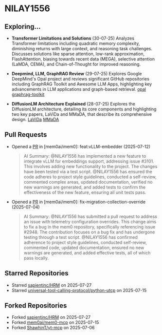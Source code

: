 # NILAY1556

## Exploring...
- **Transformer Limitations and Solutions** (30-07-25)
  Analyzes Transformer limitations including quadratic memory complexity, diminishing returns with large context, and reasoning task challenges. Discusses solutions like sparse attention, low-rank approximation, FlashAttention, biasing towards recent data (MEGA), selective attention (LaMDA, CEMA), and Chain-of-Thought for improved reasoning.

- **Deepmind, LLM, GraphRAG Review** (29-07-25)
  Explores Google DeepMind's Opal project and reviews significant GitHub repositories including GraphRAG Toolkit and Awesome LLM Apps, highlighting key advancements in LLM applications and graph-based retrieval.
  [opal](https://opal.withgoogle.com/)
  [graphrag-toolkit](https://github.com/awslabs/graphrag-toolkit)

- **DiffusionLM Architecture Explained** (28-07-25)
  Explores the DiffusionLM architecture, detailing its core components and highlighting two key papers, LaViDa and MMaDA, that describe its comprehensive design.
  [LaViDa](https://arxiv.org/abs/2505.16839)
  [MMaDA](https://arxiv.org/abs/2505.15809)

## Pull Requests
- Opened a [PR](https://github.com/mem0ai/mem0/pull/3141) in [mem0ai/mem0]: feat:vLLM-embedder (2025-07-12)
  > AI Summary: @NILAY1556 has implemented a new feature to integrate vLLM for embeddings support, addressing issue #3101. This involves adding new functionality to the project. The changes have been tested via a test script. @NILAY1556 has ensured the code adheres to project style guidelines, conducted a self-review, commented complex areas, updated documentation, verified no new warnings are generated, and added tests to confirm the effectiveness of the new feature, ensuring all unit tests pass.

- Opened a [PR](https://github.com/mem0ai/mem0/pull/3100) in [mem0ai/mem0]: fix-migration-collection-override (2025-07-04)
  > AI Summary: @NILAY1556 has submitted a pull request to address an issue with telemetry configuration overrides. This change aims to fix a bug in the mem0 repository, specifically referencing issue #2948. The contribution focuses on a bug fix and has undergone testing through a test script. @NILAY1556 has confirmed adherence to project style guidelines, conducted self-review, commented code, updated documentation, ensured no new warnings are generated, and added effective tests, all of which pass locally.

## Starred Repositories
- Starred [sapientinc/HRM](https://github.com/sapientinc/HRM) on 2025-07-27
- Starred [universal-tool-calling-protocol/python-utcp](https://github.com/universal-tool-calling-protocol/python-utcp) on 2025-07-15

## Forked Repositories
- Forked [sapientinc/HRM](https://github.com/NILAY1556/HRM) on 2025-07-27
- Forked [mem0ai/mem0-mcp](https://github.com/NILAY1556/mem0-mcp) on 2025-07-15
- Forked [ShawhinT/yt-mcp](https://github.com/NILAY1556/yt-mcp) on 2025-07-06

